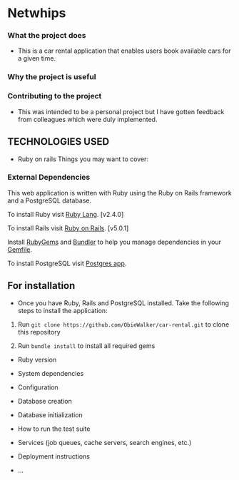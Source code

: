 # Netwhips

### What the project does

- This is a car rental application that enables users book available cars for a given time.

### Why the project is useful

### Contributing to the project

- This was intended to be a personal project but I have gotten feedback from colleagues which were duly implemented.

## TECHNOLOGIES USED

- Ruby on rails
  Things you may want to cover:

### External Dependencies

This web application is written with Ruby using the Ruby on Rails framework and a PostgreSQL database.

To install Ruby visit [Ruby Lang](https://www.ruby-lang.org). [v2.4.0]

To install Rails visit [Ruby on Rails](http://rubyonrails.org/). [v5.0.1]

Install [RubyGems](https://rubygems.org/) and [Bundler](http://bundler.io/) to help you manage dependencies in your [Gemfile](Gemfile).

To install PostgreSQL visit [Postgres app](http://postgresapp.com/).

## For installation

- Once you have Ruby, Rails and PostgreSQL installed. Take the following steps to install the application:

1.  Run `git clone https://github.com/ObieWalker/car-rental.git` to clone this repository

2.  Run `bundle install` to install all required gems

- Ruby version

- System dependencies

- Configuration

- Database creation

- Database initialization

- How to run the test suite

- Services (job queues, cache servers, search engines, etc.)

- Deployment instructions

- ...

